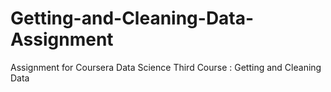 # Getting-and-Cleaning-Data-Assignment
Assignment for Coursera Data Science Third Course : Getting and Cleaning Data
